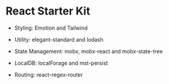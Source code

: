 # React Starter Kit

- Styling: Emotion and Tailwind

- Utility: elegant-standard and lodash

- State Management: mobx, mobx-react and mobx-state-tree

- LocalDB: localForage and mst-persist

- Routing: react-regex-router
